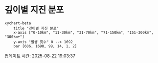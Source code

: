 # 깊이별 지진 분포

```mermaid
xychart-beta
    title "깊이별 지진 분포"
    x-axis ["0-10km", "11-30km", "31-70km", "71-150km", "151-300km", "300km+"]
    y-axis "발생 횟수" 0 --> 1692
    bar [606, 1690, 99, 14, 1, 2]
```

업데이트 시간: 2025-08-22 19:03:37

